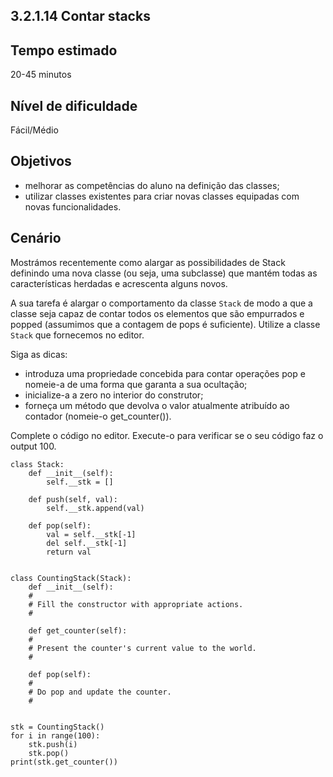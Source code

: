 ## 3.2.1.14 Contar stacks

## Tempo estimado
20-45 minutos

## Nível de dificuldade
Fácil/Médio

## Objetivos
* melhorar as competências do aluno na definição das classes;
* utilizar classes existentes para criar novas classes equipadas com novas funcionalidades.

## Cenário
Mostrámos recentemente como alargar as possibilidades de Stack definindo uma nova classe (ou seja, uma subclasse) que mantém todas as características herdadas e acrescenta alguns novos.

A sua tarefa é alargar o comportamento da classe `Stack` de modo a que a classe seja capaz de contar todos os elementos que são empurrados e popped (assumimos que a contagem de pops é suficiente). Utilize a classe `Stack` que fornecemos no editor.

Siga as dicas:

* introduza uma propriedade concebida para contar operações pop e nomeie-a de uma forma que garanta a sua ocultação;
* inicialize-a a zero no interior do construtor;
* forneça um método que devolva o valor atualmente atribuído ao contador (nomeie-o get_counter()).

Complete o código no editor. Execute-o para verificar se o seu código faz o output 100.

```
class Stack:
    def __init__(self):
        self.__stk = []

    def push(self, val):
        self.__stk.append(val)

    def pop(self):
        val = self.__stk[-1]
        del self.__stk[-1]
        return val


class CountingStack(Stack):
    def __init__(self):
    #
    # Fill the constructor with appropriate actions.
    #

    def get_counter(self):
    #
    # Present the counter's current value to the world.
    #

    def pop(self):
    #
    # Do pop and update the counter.
    #
	

stk = CountingStack()
for i in range(100):
    stk.push(i)
    stk.pop()
print(stk.get_counter())

```

